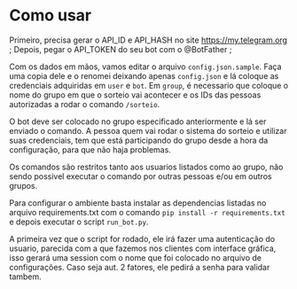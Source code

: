 # Como usar

Primeiro, precisa gerar o API_ID e API_HASH no site https://my.telegram.org ;
Depois, pegar o API_TOKEN do seu bot com o @BotFather ;

Com os dados em mãos, vamos editar o arquivo `config.json.sample`. Faça uma copia dele e o renomei deixando apenas `config.json` e lá coloque as credenciais adquiridas em `user` e `bot`. Em `group`, é necessario que coloque o nome do grupo em que o sorteio vai acontecer e os IDs das pessoas autorizadas a rodar o comando `/sorteio`.

O bot deve ser colocado no grupo especificado anteriormente e lá ser enviado o comando. A pessoa quem vai rodar o sistema do sorteio e utilizar suas credenciais, tem que está participando do grupo desde a hora da configuração, para que não haja problemas.

Os comandos são restritos tanto aos usuarios listados como ao grupo, não sendo possivel executar o comando por outras pessoas e/ou em outros grupos.

Para configurar o ambiente basta instalar as dependencias listadas no arquivo requirements.txt com o comando `pip install -r requirements.txt` e depois executar o script `run_bot.py`.

A primeira vez que o script for rodado, ele irá fazer uma autenticação do usuario, parecida com a que fazemos nos clientes com interface gráfica, isso gerará uma session com o nome que foi colocado no arquivo de configurações. Caso seja aut. 2 fatores, ele pedirá a senha para validar tambem.
